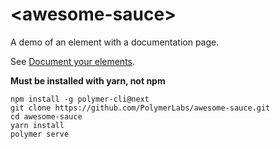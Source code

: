 # \<awesome-sauce\>

A demo of an element with a documentation page.

See [Document your elements](https://www.polymer-project.org/3.0/docs/tools/documentation).

**Must be installed with yarn, not npm**

```
npm install -g polymer-cli@next
git clone https://github.com/PolymerLabs/awesome-sauce.git
cd awesome-sauce
yarn install
polymer serve
```
